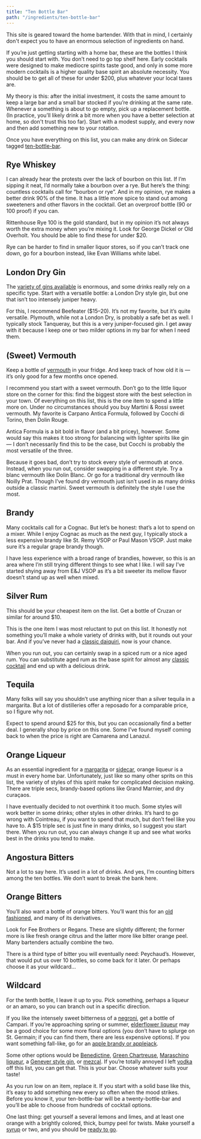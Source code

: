 ```yaml
---
title: "Ten Bottle Bar"
path: "/ingredients/ten-bottle-bar"
---
```


This site is geared toward the home bartender.
With that in mind, I certainly don't expect you to have an enormous selection of ingredients on hand.

If you’re just getting starting with a home bar, these are the bottles I think you should start with.
You don’t need to go top shelf here.
Early cocktails were designed to make mediocre spirits taste good, and only in some more modern cocktails is a higher quality base spirit an absolute necessity.
You should be to get all of these for under $200, plus whatever your local taxes are.

My theory is this: after the initial investment, it costs the same amount to keep a large bar and a small bar stocked if you’re drinking at the same rate.
Whenever a something is about to go empty, pick up a replacement bottle.
(In practice, you’ll likely drink a bit more when you have a better selection at home, so don't trust this too far).
Start with a modest supply, and every now and then add something new to your rotation.

Once you have everything on this list, you can make any drink on Sidecar tagged [ten-bottle-bar](/tags/ten-bottle-bar).

## Rye Whiskey
I can already hear the protests over the lack of bourbon on this list.
If I’m sipping it neat, I’d normally take a bourbon over a rye.
But here’s the thing: countless cocktails call for “bourbon or rye”.
And in my opinion, rye makes a better drink 90% of the time.
It has a little more spice to stand out among sweeteners and other flavors in the cocktail.
Get an overproof bottle (90 or 100 proof) if you can.

Rittenhouse Rye 100 is the gold standard, but in my opinion it’s not always worth the extra money when you’re mixing it.
Look for George Dickel or Old Overholt.
You should be able to find these for under $20.

Rye can be harder to find in smaller liquor stores, so if you can’t track one down, go for a bourbon instead, like Evan Williams white label.

## London Dry Gin
The [variety of gins available](/ingredients/gin) is enormous, and some drinks really rely on a specific type.
Start with a versatile bottle: a London Dry style gin, but one that isn’t too intensely juniper heavy.

For this, I recommend Beefeater ($15–20).
It’s not my favorite, but it’s quite versatile.
Plymouth, while not a London Dry, is probably a safe bet as well. I typically stock Tanqueray, but this is a very juniper-focused gin.
I get away with it because I keep one or two milder options in my bar for when I need them.

## (Sweet) Vermouth
Keep a bottle of [vermouth](/ingredients/vermouth) in your fridge.
And keep track of how old it is — it’s only good for a few months once opened.

I recommend you start with a sweet vermouth.
Don’t go to the little liquor store on the corner for this: find the biggest store with the best selection in your town.
Of everything on this list, this is the one item to spend a little more on.
Under no circumstances should you buy Martini & Rossi sweet vermouth.
My favorite is Carpano Antica Formula, followed by Cocchi di Torino, then Dolin Rouge.

Antica Formula is a bit bold in flavor (and a bit pricey), however.
Some would say this makes it too strong for balancing with lighter spirits like gin — I don’t necessarily find this to be the case, but Cocchi is probably the most versatile of the three.

Because it goes bad, don’t try to stock every style of vermouth at once.
Instead, when you run out, consider swapping in a different style.
Try a blanc vermouth like Dolin Blanc.
Or go for a traditional dry vermouth like Noilly Prat.
Though I’ve found dry vermouth just isn’t used in as many drinks outside a classic martini.
Sweet vermouth is definitely the style I use the most.

## Brandy
Many cocktails call for a Cognac.
But let’s be honest: that’s a lot to spend on a mixer.
While I enjoy Cognac as much as the next guy, I typically stock a less expensive brandy like St. Remy VSOP or Paul Mason VSOP.
Just make sure it’s a regular grape brandy though.

I have less experience with a broad range of brandies, however, so this is an area where I’m still trying different things to see what I like.
I will say I’ve started shying away from E&J VSOP as it’s a bit sweeter its mellow flavor doesn’t stand up as well when mixed.

## Silver Rum
This should be your cheapest item on the list.
Get a bottle of Cruzan or similar for around $10.

This is the one item I was most reluctant to put on this list.
It honestly not something you’ll make a whole variety of drinks with, but it rounds out your bar.
And if you’ve never had a [classic daiquiri](/drinks/daiquiri), now is your chance.

When you run out, you can certainly swap in a spiced rum or a nice aged rum.
You can substitute aged rum as the base spirit for almost any [classic cocktail](/tags/classic-cocktail) and end up with a delicious drink.

## Tequila
Many folks will say you shouldn’t use anything nicer than a silver tequila in a margarita.
But a lot of distilleries offer a reposado for a comparable price, so I figure why not.

Expect to spend around $25 for this, but you can occasionally find a better deal.
I generally shop by price on this one.
Some I’ve found myself coming back to when the price is right are Camarena and Lanazul.

## Orange Liqueur
As an essential ingredient for a [margarita](/drinks/margarita) or [sidecar](/drinks/sidecar), orange liqueur is a must in every home bar. Unfortunately, just like so many other sprits on this list, the variety of styles of this spirit make for complicated decision making. There are triple secs, brandy-based options like Grand Marnier, and dry curaçaos.

I have eventually decided to not overthink it too much.
Some styles will work better in some drinks; other styles in other drinks.
It’s hard to go wrong with Cointreau, if you want to spend that much, but don’t feel like you have to.
A $15 triple sec is just fine in many drinks, so I suggest you start there.
When you run out, you can always change it up and see what works best in the drinks you tend to make.

## Angostura Bitters
Not a lot to say here.
It’s used in a lot of drinks.
And yes, I’m counting bitters among the ten bottles.
We don’t want to break the bank here.

## Orange Bitters
You’ll also want a bottle of orange bitters. You’ll want this for an [old fashioned](/drinks/old-fashioned), and many of its derivatives.

Look for Fee Brothers or Regans.
These are slightly different; the former more is like fresh orange citrus and the latter more like bitter orange peel.
Many bartenders actually combine the two.

There is a third type of bitter you will eventually need: Peychaud’s.
However, that would put us over 10 bottles, so come back for it later.
Or perhaps choose it as your wildcard…

## Wildcard
For the tenth bottle, I leave it up to you.
Pick something, perhaps a liqueur or an amaro, so you can branch out in a specific direction.

If you like the intensely sweet bitterness of a [negroni](/drinks/negroni), get a bottle of Campari.
If you’re approaching spring or summer, [elderflower liqueur](/tags/elderflower-liqueur) may be a good choice for some more floral options (you don’t have to splurge on St. Germain; if you can find them, there are less expensive options).
If you want something fall-like, go for an [apple brandy or applejack](/tags/apple-brandy).

Some other options would be [Benedictine](/tags/benedictine), [Green Chartreuse](/tags/green-chartreuse), [Maraschino liqueur](/tags/maraschino), a [Genever style gin](/ingredients/gin#genever-gin), or [mezcal](/tags/mezcal).
If you’re totally annoyed I left [vodka](/tags/vodka) off this list, you can get that.
This is your bar.
Choose whatever suits your taste!

As you run low on an item, replace it.
If you start with a solid base like this, it’s easy to add something new every so often when the mood strikes.
Before you know it, your ten-bottle-bar will be a twenty-bottle-bar and you’ll be able to choose from hundreds of cocktail options.

One last thing: get yourself a several lemons and limes, and at least one orange with a brightly colored, thick, bumpy peel for twists.
Make yourself a [syrup](/ingredients/simple-syrup) or two, and you should be [ready to go](/tags/ten-bottle-bar).

